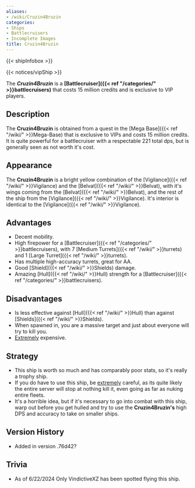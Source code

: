 ```yaml
---
aliases:
- /wiki/Cruzin4Bruzin
categories:
- Ships
- Battlecruisers
- Incomplete Images
title: Cruzin4Bruzin
---  
```


{{< shipInfobox >}}   

{{< notices/vipShip >}} 

The **_Cruzin4Bruzin_** is a **[Battlecruiser]({{< ref "/categories/" >}}battlecruisers)** that costs 15 million credits and is exclusive to VIP players. 

## Description

The **Cruzin4Bruzin** is obtained from a quest in the [Mega Base]({{< ref "/wiki/" >}}Mega-Base) that is exclusive to VIPs and costs 15 million credits. It is quite powerful for a battlecruiser with a respectable 221 total dps, but is generally seen as not worth it's cost.

## Appearance

The **Cruzin4Bruzin** is a bright yellow combination of the [Vigilance]({{< ref "/wiki/" >}}Vigilance) and the [Belvat]({{< ref "/wiki/" >}}Belvat), with it's wings coming from the [Belvat]({{< ref "/wiki/" >}}Belvat), and the rest of the ship from the [Vigilance]({{< ref "/wiki/" >}}Vigilance). It's interior is identical to the [Vigilance]({{< ref "/wiki/" >}}Vigilance).

## Advantages

- Decent mobility.
- High firepower for a [Battlecruiser]({{< ref "/categories/" >}}battlecruisers), with 7 [Medium Turrets]({{< ref "/wiki/" >}}turrets) and 1 [Large Turret]({{< ref "/wiki/" >}}turrets).
- Has multiple high-accuracy turrets, great for AA.
- Good [Shield]({{< ref "/wiki/" >}}Shields) damage.
- Amazing [Hull]({{< ref "/wiki/" >}}Hull) strength for a [Battlecruiser]({{< ref "/categories/" >}}battlecruisers).

## Disadvantages

- Is less effective against [Hull]({{< ref "/wiki/" >}}Hull) than against [Shields]({{< ref "/wiki/" >}}Shields).
- When spawned in, you are a massive target and just about everyone will try to kill you.
- <u>Extremely</u> expensive.

## Strategy

- This ship is worth so much and has comparably poor stats, so it's really a trophy ship.
- If you do have to use this ship, be <u>extremely</u> careful, as its quite likely the entire server will stop at nothing kill it, even going as far as nuking entire fleets.
- It's a horrible idea, but if it's necessary to go into combat with this ship, warp out before you get hulled and try to use the **Cruzin4Bruzin's** high DPS and accuracy to take on smaller ships.

## Version History 

- Added in version .76d42?

## Trivia

- As of 6/22/2024 Only VindictiveXZ has been spotted flying this ship.